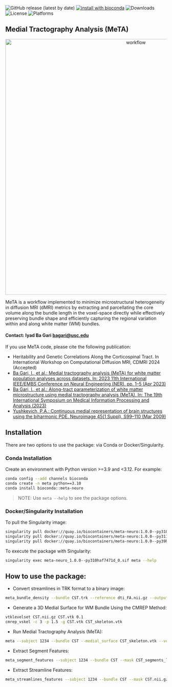 ![GitHub release (latest by date)](https://img.shields.io/github/v/release/bagari/meta?logo=Github)
[![install with bioconda](https://img.shields.io/badge/install%20with-bioconda-brightgreen.svg?style=flat)](http://bioconda.github.io/recipes/meta-neuro/README.html)
![Downloads](https://anaconda.org/bioconda/meta-neuro/badges/downloads.svg)
![License](https://anaconda.org/bioconda/meta-neuro/badges/license.svg)
![Platforms](https://anaconda.org/bioconda/meta-neuro/badges/platforms.svg)

## Medial Tractography Analysis (MeTA)

<p align="center">
<img width="800" alt="workflow" src="https://github.com/bagari/meta/blob/main/resources/MeTA_workflow.png">
</p>

MeTA is a workflow implemented to minimize microstructural heterogeneity in diffusion MRI (dMRI) metrics by extracting and parcellating the core volume along the bundle length in the voxel-space directly while effectively preserving bundle shape and efficiently capturing the regional variation within and along white matter (WM) bundles.

#### Contact: Iyad Ba Gari <bagari@usc.edu>

If you use MeTA code, please cite the following publication:
* Heritability and Genetic Correlations Along the Corticospinal Tract. In International Workshop on Computational Diffusion MRI, CDMRI 2024 (Accepted)
* [Ba Gari, I., et al.: Medial tractography analysis (MeTA) for white matter population analyses across datasets. In: 2023 11th International IEEE/EMBS Conference on Neural Engineering (NER). pp. 1–5 (Apr 2023)](https://doi.org/10.1109/NER52421.2023.10123727)
* [Ba Gari, I., et al.: Along-tract parameterization of white matter microstructure using medial tractography analysis (MeTA). In: The 19th International Symposium on Medical Information Processing and Analysis (2023)](https://doi.org/10.1109/SIPAIM56729.2023.10373540)
* [Yushkevich, P.A.: Continuous medial representation of brain structures using the biharmonic PDE. Neuroimage 45(1 Suppl), S99–110 (Mar 2009)](https://doi.org/10.1016/j.neuroimage.2008.10.051)

## Installation

There are two options to use the package: via Conda or Docker/Singularity.

### Conda Installation

Create an environment with Python version >=3.9 and <3.12. For example:

```bash
conda config --add channels bioconda
conda create -n meta python==3.10
conda install bioconda::meta-neuro
```
> NOTE: Use `meta --help` to see the package options.


### Docker/Singularity Installation
To pull the Singularity image:
```bash
singularity pull docker://quay.io/biocontainers/meta-neuro:1.0.0--py310haf7471d_0
singularity pull docker://quay.io/biocontainers/meta-neuro:1.0.0--py311h1752f0f_0
singularity pull docker://quay.io/biocontainers/meta-neuro:1.0.0--py39hc022aa2_0
```

To execute the package with Singularity:
```bash
singularity exec meta-neuro_1.0.0--py310haf7471d_0.sif meta --help
```

## How to use the package:
* Convert streamlines in TRK format to a binary image:
```bash
meta_bundle_density --bundle CST.trk --reference dti_FA.nii.gz --output CST.nii.gz
```

* Generate a 3D Medial Surface for WM Bundle Using the CMREP Method: 
```bash
vtklevelset CST.nii.gz CST.vtk 0.1
cmrep_vskel -c 3 -p 1.5 -g CST.vtk CST_skeleton.vtk
```

* Run Medial Tractography Analysis (MeTA):
```bash
meta --subject 1234 --bundle CST --medial_surface CST_skeleton.vtk --volume CST.vtk --sbundle CST.trk --mbundle CST_model.trk --mask CST.nii.gz --num_segments 15 --output CST
```

* Extract Segment Features:
```bash
meta_segment_features --subject 1234 --bundle CST --mask CST_segments_local_core.nii.gz --map FA.nii.gz --output CST_FA_15_segments_local_core_metrics.csv
```

* Extract Streamline Features:
```bash
meta_streamlines_features --subject 1234 --bundle CST --mask CST.nii.gz --tractogram CST.trk --output CST_streamlines_metrics.csv
```
